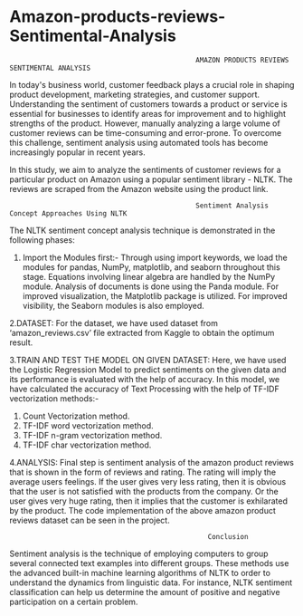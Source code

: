 # Amazon-products-reviews-Sentimental-Analysis

                                                  AMAZON PRODUCTS REVIEWS SENTIMENTAL ANALYSIS
In today's business world, customer feedback plays a crucial role in shaping product development, marketing strategies, and customer support. Understanding the sentiment of customers towards a product or service is essential for businesses to identify areas for improvement and to highlight strengths of the product. However, manually analyzing a large volume of customer reviews can be time-consuming and error-prone. To overcome this challenge, sentiment analysis using automated tools has become increasingly popular in recent years.

In this study, we aim to analyze the sentiments of customer reviews for a particular product on Amazon using a popular sentiment library - NLTK. The reviews are scraped from the Amazon website using the product link.


                                                  Sentiment Analysis Concept Approaches Using NLTK
The NLTK sentiment concept analysis technique is demonstrated in the following phases:
1. Import the Modules first:-
Through using import keywords, we load the modules for pandas, NumPy, matplotlib, and seaborn throughout this stage. 
Equations involving linear algebra are handled by the NumPy module. 
Analysis of documents is done using the Panda module. 
For improved visualization, the Matplotlib package is utilized. 
For improved visibility, the Seaborn modules is also employed. 

2.DATASET:
For the dataset, we have used  dataset from ‘amazon_reviews.csv’ file extracted from Kaggle to obtain the optimum result.

3.TRAIN AND TEST THE MODEL ON GIVEN DATASET:
Here, we have used the Logistic Regression Model to predict sentiments on the given data and its performance is evaluated with the help of accuracy. In this model, we have calculated the accuracy of Text Processing with the help of TF-IDF vectorization methods:-
1. Count Vectorization method.
2. TF-IDF word vectorization method.
3. TF-IDF n-gram vectorization method.
4. TF-IDF char vectorization method.

4.ANALYSIS:
Final step is sentiment analysis of the amazon product reviews that is shown in the form of reviews and rating. The rating will imply the average users feelings. If the user gives very less rating, then it is obvious that the user is not satisfied with the products from the company. Or the user gives very huge rating, then it implies that the customer is exhilarated by the product. The code implementation of the above amazon product reviews dataset can be seen in the project.
                                                        
                                                     Conclusion
Sentiment analysis is the technique of employing computers to group several connected text examples into different groups. 
These methods use the advanced built-in machine learning algorithms of NLTK to order to understand the dynamics from linguistic data. For instance, NLTK sentiment classification can help us determine the amount of positive and negative participation on a certain problem.

 



